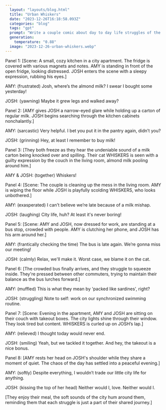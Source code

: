```yaml
---
  layout: "layouts/blog.html"
  title: "Urban Whiskers"
  date: "2023-12-26T16:18:58.093Z"
  categories: "blog"
  tags: "gpt"
  prompt: "Write a couple comic about day to day life struggles of the a couple living together in a city"
  generation: 
    temperature: "0.88"
  image: "2023-12-26-urban-whiskers.webp"
---
```

Panel 1:
[Scene: A small, cozy kitchen in a city apartment. The fridge is covered with various magnets and notes. AMY is standing in front of the open fridge, looking distressed. JOSH enters the scene with a sleepy expression, rubbing his eyes.]

AMY: (frustrated) Josh, where’s the almond milk? I swear I bought some yesterday!

JOSH: (yawning) Maybe it grew legs and walked away? 

Panel 2:
[AMY gives JOSH a narrow-eyed glare while holding up a carton of regular milk. JOSH begins searching through the kitchen cabinets nonchalantly.]

AMY: (sarcastic) Very helpful. I bet you put it in the pantry again, didn’t you?

JOSH: (grinning) Hey, at least I remember to buy milk!

Panel 3:
[They both freeze as they hear the undeniable sound of a milk carton being knocked over and spilling. Their cat WHISKERS is seen with a guilty expression by the couch in the living room, almond milk pooling around him.]

AMY & JOSH: (together) Whiskers!

Panel 4:
[Scene: The couple is cleaning up the mess in the living room. AMY is wiping the floor while JOSH is playfully scolding WHISKERS, who looks unbothered.]

AMY: (exasperated) I can't believe we’re late because of a milk mishap.

JOSH: (laughing) City life, huh? At least it's never boring!

Panel 5:
[Scene: AMY and JOSH, now dressed for work, are standing at a bus stop, crowded with people. AMY is clutching her phone, and JOSH has his arm around her.]

AMY: (frantically checking the time) The bus is late again. We’re gonna miss our meeting!

JOSH: (calmly) Relax, we'll make it. Worst case, we blame it on the cat.

Panel 6:
[The crowded bus finally arrives, and they struggle to squeeze inside. They're pressed between other commuters, trying to maintain their balance as the bus lurches forward.]

AMY: (muffled) This is what they mean by 'packed like sardines', right?

JOSH: (struggling) Note to self: work on our synchronized swimming routine.

Panel 7:
[Scene: Evening in the apartment, AMY and JOSH are sitting on their couch with takeout boxes. The city lights shine through their window. They look tired but content. WHISKERS is curled up on JOSH’s lap.]

AMY: (relieved) I thought today would never end.

JOSH: (smiling) Yeah, but we tackled it together. And hey, the takeout is a nice bonus.

Panel 8:
[AMY rests her head on JOSH's shoulder while they share a moment of quiet. The chaos of the day has settled into a peaceful evening.]

AMY: (softly) Despite everything, I wouldn’t trade our little city life for anything.

JOSH: (kissing the top of her head) Neither would I, love. Neither would I.

[They enjoy their meal, the soft sounds of the city hum around them, reminding them that each struggle is just a part of their shared journey.]
